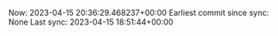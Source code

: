 Now: 2023-04-15 20:36:29.468237+00:00 Earliest commit since sync: None Last sync: 2023-04-15 18:51:44+00:00
